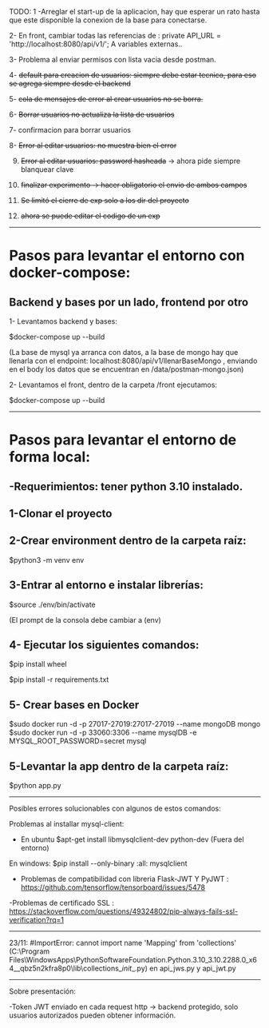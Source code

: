 TODO:
1 -Arreglar el start-up de la aplicacion, hay que esperar un rato hasta que este disponible la conexion de la base para conectarse.

2- En front, cambiar todas las referencias de :
      private API_URL = 'http://localhost:8080/api/v1/'; A variables externas..

3-  Problema al enviar permisos con lista vacia desde postman.

4- ~~default para creacion de usuarios: siempre debe estar tecnico, para eso se agrega siempre desde el backend~~

5- ~~cola de mensajes de error al crear usuarios no se borra.~~

6- ~~Borrar usuarios no actualiza la lista de usuarios~~

7- confirmacion para borrar usuarios

8- ~~Error al editar usuarios: no muestra bien el error~~

9. ~~Error al editar usuarios: password hasheada~~ -> ahora pide siempre blanquear clave

10. ~~finalizar experimento -> hacer obligatorio el envio de ambos campos~~

11.  ~~Se limitó el cierre de exp solo a los dir del proyecto~~

12. ~~ahora se puede editar el codigo de un exp~~
---


# Pasos para levantar el entorno con docker-compose:

## Backend y bases por un lado, frontend por otro
1- Levantamos backend y bases:

$docker-compose up --build

(La base de mysql  ya arranca con datos, a la base de mongo hay que llenarla con el endpoint: localhost:8080/api/v1/llenarBaseMongo , enviando en el body los datos que se encuentran en /data/postman-mongo.json)

2- Levantamos el front, dentro de la carpeta /front ejecutamos:

$docker-compose up --build

----

# Pasos para levantar el entorno de forma local:

-Requerimientos: tener python 3.10 instalado.
-
## 1-Clonar el proyecto
## 2-Crear environment dentro de la carpeta raíz:

$python3 -m venv env

## 3-Entrar al entorno e instalar librerías:
$source ./env/bin/activate

(El prompt de la consola debe cambiar a (env)

## 4- Ejecutar los siguientes comandos:

$pip install wheel 

$pip install -r requirements.txt


## 5- Crear bases en Docker

$sudo docker run -d -p 27017-27019:27017-27019 --name mongoDB mongo
$sudo docker run -d -p 33060:3306 --name mysqlDB -e MYSQL_ROOT_PASSWORD=secret mysql

## 5-Levantar la app dentro de la carpeta raíz:

$python app.py

----

Posibles errores solucionables con algunos de estos comandos:

Problemas al installar mysql-client:
* En ubuntu
$apt-get install libmysqlclient-dev python-dev (Fuera del entorno)

En windows:
$pip install --only-binary :all: mysqlclient

- Problemas de compatibilidad con libreria Flask-JWT Y PyJWT : https://github.com/tensorflow/tensorboard/issues/5478

-Problemas de certificado SSL : https://stackoverflow.com/questions/49324802/pip-always-fails-ssl-verification?rq=1



-------------------

23/11: 
#ImportError: cannot import name 'Mapping' from 'collections' (C:\Program Files\WindowsApps\PythonSoftwareFoundation.Python.3.10_3.10.2288.0_x64__qbz5n2kfra8p0\lib\collections\__init__.py)
en api_jws.py y api_jwt.py



------------------
Sobre presentación:

-Token JWT enviado en cada request http -> backend protegido, solo usuarios autorizados pueden obtener información.